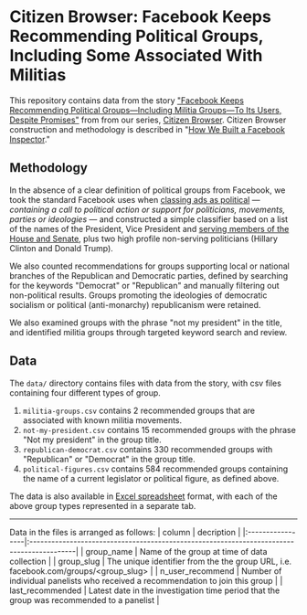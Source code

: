 # Citizen Browser: Facebook Keeps Recommending Political Groups, Including Some Associated With Militias
This repository contains data from the story ["Facebook Keeps Recommending Political Groups—Including Militia Groups—To Its Users, Despite Promises"](https://themarkup.org/citizen-browser/) from from our series, [Citizen Browser](https://themarkup.org/citizen-browser/). Citizen Browser construction and methodology is described in "[How We Built a Facebook Inspector](https://themarkup.org/citizen-browser/2021/01/05/how-we-built-a-facebook-inspector)."

## Methodology
In the absence of a clear definition of political groups from Facebook, we took the standard Facebook uses when [classing ads as political](https://www.facebook.com/business/help/167836590566506?id=288762101909005) — *containing a call to political action or support for politicians, movements, parties or ideologies* — and constructed a simple classifier based on a list of the names of the President, Vice President and [serving members of the House and Senate](https://github.com/unitedstates/congress-legislators), plus two high profile non-serving politicians (Hillary Clinton and Donald Trump).

We also counted recommendations for groups supporting local or national branches of the Republican and Democratic parties, defined by searching for the keywords "Democrat" or "Republican" and manually filtering out non-political results. Groups promoting the ideologies of democratic socialism or political (anti-monarchy) republicanism were retained.

We also examined groups with the phrase "not my president" in the title, and identified militia groups through targeted keyword search and review.

## Data
The `data/` directory contains files with data from the story, with csv files containing four different types of group.

1. `militia-groups.csv` contains 2 recommended groups that are associated with known militia movements.
2. `not-my-president.csv` contains 15 recommended groups with the phrase "Not my president" in the group title.
3. `republican-democrat.csv` contains 330 recommended groups with "Republican" or "Democrat" in the group title.
4. `political-figures.csv` contains 584 recommended groups containing the name of a current legislator or political figure, as defined above.

The data is also available in [Excel spreadsheet](https://github.com/the-markup/citizen-browser-fb-still-recommends-political-groups/raw/main/data/Political%20recommended%20groups%20February-June.xlsx) format, with each of the above group types represented in a separate tab.

-----

Data in the files is arranged as follows:
| column           | decription                                                                                |
|:-----------------|:------------------------------------------------------------------------------------------|
| group_name       | Name of the group at time of data collection                                              |
| group_slug       | The unique identifier from the the group URL, i.e. facebook.com/groups/<group_slug>  |
| n_user_recommend | Number of individual panelists who received a recommendation to join this group |
| last_recommended  | Latest date in the investigation time period that the group was recommended to a panelist |